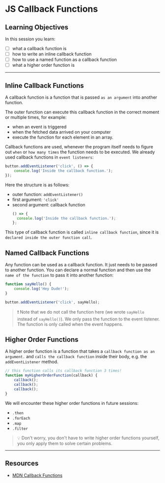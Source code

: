 # JS Callback Functions

## Learning Objectives

In this session you learn:

- [ ] what a callback function is
- [ ] how to write an inline callback function
- [ ] how to use a named function as a callback function
- [ ] what a higher order function is

---

## Inline Callback Functions

A callback function is a function that is passed `as an argument` into another function.

The outer function can execute this callback function in the correct moment or multiple times, for
example:

- when an event is triggered
- when the fetched data arrived on your computer
- execute the function for each element in an array.

Callback functions are used, whenever the program itself needs to figure out `when` or
`how many times` the function needs to be executed. We already used callback functions in
`event listeners`:

```js
button.addEventListener('click', () => {
	console.log('Inside the callback function.');
});
```

Here the structure is as follows:

- outer function: `addEventListener()`
- first argument: `'click'`
- second argument: callback function
  ```js
  () => {
  	console.log('Inside the callback function.');
  };
  ```

This type of callback function is called `inline callback function`, since it is
`declared inside the outer function call`.

## Named Callback Functions

Any function can be used as a callback function. It just needs to be passed to another function. You
can declare a normal function and then use the `name of the function` to pass it into another
function:

```js
function sayHello() {
	console.log('Hey Dude!');
}

button.addEventListener('click', sayHello);
```

> ❗️ Note that we do not call the function here (we wrote `sayHello` instead of `sayHello()`). We
> only pass the function to the event listener. The function is only called when the event happens.

## Higher Order Functions

A higher order function is a function that takes a `callback function as an argument.` and
`calls the callback function` inside their body, e.g. the `addEventListener` method.

```js
// this function calls its callback function 3 times!
function myHigherOrderFunction(callback) {
	callback();
	callback();
	callback();
}
```

We will encounter these higher order functions in future sessions:

- `.then`
- `.forEach`
- `.map`
- `.filter`

> 💡 Don't worry, you don't have to write higher order functions yourself, you only apply them to
> solve certain problems.

---

## Resources

- [MDN Callback Functions](https://developer.mozilla.org/en-US/docs/Glossary/Callback_function)
